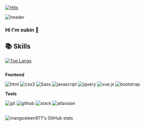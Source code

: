 <!--방문자수(hits) from 'https://hits.seeyoufarm.com' -->
[![Hits](https://hits.seeyoufarm.com/api/count/incr/badge.svg?url=https%3A%2F%2Fgithub.com%2Fmangosteen977%2Fhit-counter&count_bg=%23000000&title_bg=%23FF8900&icon=github.svg&icon_color=%23FFFFFF&title=hits&edge_flat=false)](https://hits.seeyoufarm.com)
<br>

<!-- header from 'https://github.com/kyechan99/capsule-render?tab=readme-ov-file' -->
![header](https://capsule-render.vercel.app/api?height=150&type=waving&color=auto&text=Welcome%20to%20subin's%20gitHub&fontSize=25&animation=twinkling&fontAlign=25&fontAlignY=70)
### Hi I'm subin 👋

## 📚 Skills
<!--github-readme-stats from 'https://github.com/anuraghazra/github-readme-stats?tab=readme-ov-file' -->
[![Top Langs](https://github-readme-stats.vercel.app/api/top-langs/?username=mangosteen977&layout=donut-vertical)](https://github.com/mangosteen977/github-readme-stats)

<div style="display:flex; flex-direction:column; align-items:flex-start;">
     <!-- Frontend -->
    <p><strong>Frontend</strong></p>
    <div>
        <img alt="html" src="https://img.shields.io/badge/html5-E34F26?style=flat-square&logo=html5&logoColor=white"> 
        <img alt="css3" src="https://img.shields.io/badge/css-1572B6?style=flat-square&logo=css3&logoColor=white">
        <img alt="Sass" src="https://img.shields.io/badge/Sass-CC6699?style=flat-square&logo=Sass&logoColor=white">
        <img alt="javascript" src="https://img.shields.io/badge/javascript-F7DF1E?style=flat-square&logo=javascript&logoColor=black">
        <img alt="jquery" src="https://img.shields.io/badge/jquery-0769AD?style=flat-square&logo=jquery&logoColor=white">
        <img alt="vue.js" src="https://img.shields.io/badge/vue.js-4FC08D?style=flat-square&logo=vuedotjs&logoColor=white">
        <img alt="bootstrap" src="https://img.shields.io/badge/bootstrap-7952B3?style=flat-square&logo=bootstrap&logoColor=white">
    </div>
    <!-- Tools -->
    <p><strong>Tools</strong></p>
    <div>
      <img alt="git" src="https://img.shields.io/badge/git-F05032?style=flat-square&logo=git&logoColor=white"> 
      <img alt="github" src="https://img.shields.io/badge/github-181717?style=flat-square&logo=github&logoColor=white">
      <img alt="slack" src="https://img.shields.io/badge/slack-4A154B?style=flat-square&logo=slack&logoColor=white"> 
      <img alt="atlassian" src="https://img.shields.io/badge/atlassian-0052CC?style=flat-square&logo=atlassian&logoColor=white"> 
    </div>
</div>
<br>

<!--github-readme-stats from 'https://github.com/anuraghazra/github-readme-stats?tab=readme-ov-file' -->
![mangosteen977's GitHub stats](https://github-readme-stats-nine-gilt.vercel.app/api?username=mangosteen977&show_icons=true&theme=gruvbox)
